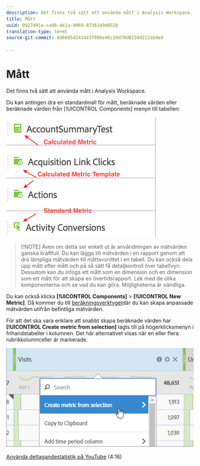 ```yaml
---
description: Det finns två sätt att använda mått i Analysis Workspace.
title: Mått
uuid: 9927491a-ca0b-4e1a-9069-8736149d051b
translation-type: tm+mt
source-git-commit: 8d6685d241443798be46c19d70d8150d222ab9e8

---
```



# Mått

Det finns två sätt att använda mått i Analysis Workspace.

Du kan antingen dra en standardmall för mått, beräknade värden eller beräknade värden från [!UICONTROL Components] menyn till tabellen:

![](assets/metrics_icons.png)

>[!NOTE] Även om detta ser enkelt ut är användningen av mätvärden ganska kraftfull. Du kan lägga till mätvärden i en rapport genom att dra lämpliga mätvärden till måttavsnittet i en tabell. Du kan också dela upp mått efter mått och på så sätt få detaljkontroll över tabellvyn. Dessutom kan du infoga ett mått som en dimension och en dimension som ett mått för att skapa en övertidsrapport. Lek med de olika komponenterna och se vad du kan göra. Möjligheterna är oändliga.

Du kan också klicka **[!UICONTROL Components]** > **[!UICONTROL New Metric]**. Då kommer du till [beräkningsverktyget](https://docs.adobe.com/content/help/en/analytics/components/calculated-metrics/cm-overview.html)där du kan skapa anpassade mätvärden utifrån befintliga mätvärden.

För att det ska vara enklare att snabbt skapa beräknade värden har **[!UICONTROL Create metric from selection]** lagts till på högerklicksmenyn i frihandstabeller i kolumnen. Det här alternativet visas när en eller flera rubrikkolumnceller är markerade.

![](assets/calc_metrics.png)

[Använda deltagandestatistik på YouTube](https://www.youtube.com/watch?v=ngmJHcg65o8&amp;list=PL2tCx83mn7GuNnQdYGOtlyCu0V5mEZ8sS&amp;index=32) (4:16)
